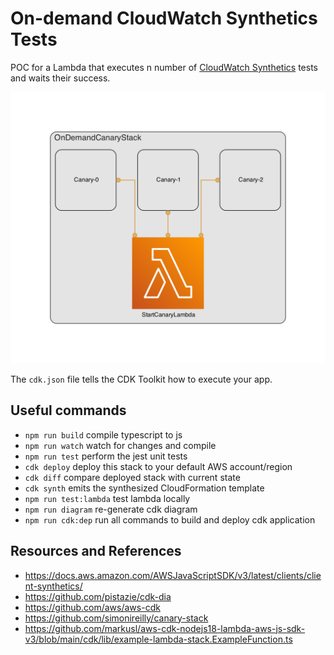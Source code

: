 # On-demand CloudWatch Synthetics Tests

POC for a Lambda that executes n number of [CloudWatch Synthetics](https://docs.aws.amazon.com/AmazonCloudWatch/latest/monitoring/CloudWatch_Synthetics_Canaries.html) tests and waits their success.

![](./diagram.png)

The `cdk.json` file tells the CDK Toolkit how to execute your app.

## Useful commands

* `npm run build`       compile typescript to js
* `npm run watch`       watch for changes and compile
* `npm run test`        perform the jest unit tests
* `cdk deploy`          deploy this stack to your default AWS account/region
* `cdk diff`            compare deployed stack with current state
* `cdk synth`           emits the synthesized CloudFormation template
* `npm run test:lambda` test lambda locally
* `npm run diagram`     re-generate cdk diagram
* `npm run cdk:dep`     run all commands to build and deploy cdk application


## Resources and References

* https://docs.aws.amazon.com/AWSJavaScriptSDK/v3/latest/clients/client-synthetics/
* https://github.com/pistazie/cdk-dia
* https://github.com/aws/aws-cdk
* https://github.com/simonireilly/canary-stack
* https://github.com/markusl/aws-cdk-nodejs18-lambda-aws-js-sdk-v3/blob/main/cdk/lib/example-lambda-stack.ExampleFunction.ts